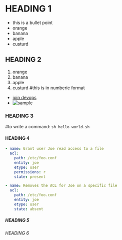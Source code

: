 # HEADING 1
- this is a bullet point 
- orange
- banana
- apple
- custurd

## HEADING 2
 1. orange
 2. banana
 3. apple
 4. custurd #this is in numberic format
 - [join devops](https://www.joindevops.com/)
 - ![sample](https://t4.ftcdn.net/jpg/03/96/98/33/360_F_396983381_AcuGFHQbNn7D9eercXFpOecN7d7B5F66.jpg)
 
### HEADING 3
#to write a command: `sh hello world.sh`

#### HEADING 4
``` yaml ansible
- name: Grant user Joe read access to a file
  acl:
    path: /etc/foo.conf
    entity: joe
    etype: user
    permissions: r
    state: present

- name: Removes the ACL for Joe on a specific file
  acl:
    path: /etc/foo.conf
    entity: joe
    etype: user
    state: absent 

```

##### HEADING 5

###### HEADING 6
